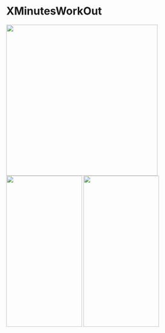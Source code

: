 # XMinutesWorkOut
<img src=https://user-images.githubusercontent.com/81194285/142292868-16d5e2ef-b2e2-4f9a-880c-85c3a7679b31.png width="400" height="400">

<img src=https://user-images.githubusercontent.com/81194285/142985535-6779a8bd-7724-4750-8ccc-320306a80588.png width="200" height="400">

<img src=https://user-images.githubusercontent.com/81194285/145099966-4fd44cd8-a828-4ec9-8bf9-693baadec8e9.png width="200" height="400">



